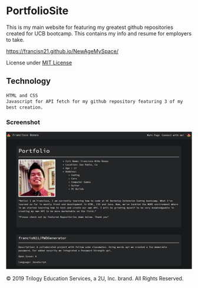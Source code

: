 # PortfolioSite

This is my main website for featuring my greatest github repositories created for UCB bootcamp.
This contains my info and resume for employers to take.

https://francisn21.github.io/NewAgeMySpace/

License under [MIT License](License)


## Technology
```
HTML and CSS
Javascript for API fetch for my github repository featuring 3 of my best creation.

```

### Screenshot

![](Assets/Files/NewAgeMySpace.PNG)


© 2019 Trilogy Education Services, a 2U, Inc. brand. All Rights Reserved.
